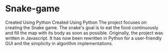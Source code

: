 # Snake-game
Created Using Python
Created Using Python The project focuses on creating the Snake game. The snake's goal is to eat the food continuously and fill the map with its body as soon as possible. Originally, the project was written in Javascript. It has now been rewritten in Python for a user-friendly GUI and the simplicity in algorithm implementations.

